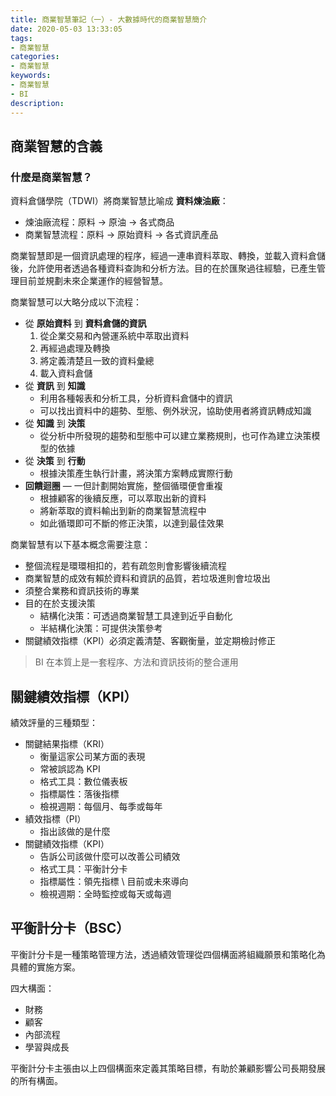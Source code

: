 ```yaml
---
title: 商業智慧筆記（一）- 大數據時代的商業智慧簡介
date: 2020-05-03 13:33:05
tags: 
- 商業智慧
categories:
- 商業智慧
keywords:
- 商業智慧
- BI
description:
---
```


## 商業智慧的含義

### 什麼是商業智慧？

資料倉儲學院（TDWI）將商業智慧比喻成 **資料煉油廠**：

- 煉油廠流程：原料 → 原油 → 各式商品
- 商業智慧流程：原料 → 原始資料 → 各式資訊產品

商業智慧即是一個資訊處理的程序，經過一連串資料萃取、轉換，並載入資料倉儲後，允許使用者透過各種資料查詢和分析方法。目的在於匯聚過往經驗，已產生管理目前並規劃未來企業運作的經營智慧。

<!--more-->

商業智慧可以大略分成以下流程：

- 從 **原始資料** 到 **資料倉儲的資訊**
  1. 從企業交易和內營運系統中萃取出資料
  2. 再經過處理及轉換
  3. 將定義清楚且一致的資料彙總
  4. 載入資料倉儲
- 從 **資訊** 到 **知識**
  - 利用各種報表和分析工具，分析資料倉儲中的資訊
  - 可以找出資料中的趨勢、型態、例外狀況，協助使用者將資訊轉成知識
- 從 **知識** 到 **決策**
  - 從分析中所發現的趨勢和型態中可以建立業務規則，也可作為建立決策模型的依據
- 從 **決策** 到 **行動**
  - 根據決策產生執行計畫，將決策方案轉成實際行動
- **回饋迴圈** — 一但計劃開始實施，整個循環便會重複
  - 根據顧客的後續反應，可以萃取出新的資料
  - 將新萃取的資料輸出到新的商業智慧流程中
  - 如此循環即可不斷的修正決策，以達到最佳效果

商業智慧有以下基本概念需要注意：

- 整個流程是環環相扣的，若有疏忽則會影響後續流程
- 商業智慧的成效有賴於資料和資訊的品質，若垃圾進則會垃圾出
- 須整合業務和資訊技術的專業
- 目的在於支援決策
  - 結構化決策：可透過商業智慧工具達到近乎自動化
  - 半結構化決策：可提供決策參考
- 關鍵績效指標（KPI）必須定義清楚、客觀衡量，並定期檢討修正

> BI 在本質上是一套程序、方法和資訊技術的整合運用

## 關鍵績效指標（KPI）

績效評量的三種類型：

- 關鍵結果指標（KRI）
  - 衡量這家公司某方面的表現
  - 常被誤認為 KPI
  - 格式工具：數位儀表板
  - 指標屬性：落後指標
  - 檢視週期：每個月、每季或每年
- 績效指標（PI）
  - 指出該做的是什麼
- 關鍵績效指標（KPI）
  - 告訴公司該做什麼可以改善公司績效
  - 格式工具：平衡計分卡
  - 指標屬性：領先指標 \ 目前或未來導向
  - 檢視週期：全時監控或每天或每週

## 平衡計分卡（BSC）

平衡計分卡是一種策略管理方法，透過績效管理從四個構面將組織願景和策略化為具體的實施方案。

四大構面：

- 財務
- 顧客
- 內部流程
- 學習與成長

平衡計分卡主張由以上四個構面來定義其策略目標，有助於兼顧影響公司長期發展的所有構面。